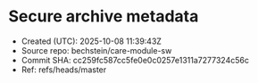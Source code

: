 # Secure archive metadata
- Created (UTC): 2025-10-08 11:39:43Z
- Source repo:   bechstein/care-module-sw
- Commit SHA:    cc259fc587cc5fe0e0c0257e1311a7277324c56c
- Ref:           refs/heads/master
